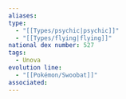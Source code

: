 ```yaml
---
aliases: 
type:
  - "[[Types/psychic|psychic]]"
  - "[[Types/flying|flying]]"
national dex number: 527
tags:
  - Unova
evolution line:
  - "[[Pokémon/Swoobat]]"
associated: 
---
```

